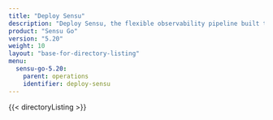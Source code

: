 ```yaml
---
title: "Deploy Sensu"
description: "Deploy Sensu, the flexible observability pipeline built to reduce operator burden and meet the challenges of monitoring multi-cloud and ephemeral infrastructures. Install and deploy Sensu with our guided walkthroughs."
product: "Sensu Go"
version: "5.20"
weight: 10
layout: "base-for-directory-listing"
menu:
  sensu-go-5.20:
    parent: operations
    identifier: deploy-sensu
---
```


{{< directoryListing >}}
